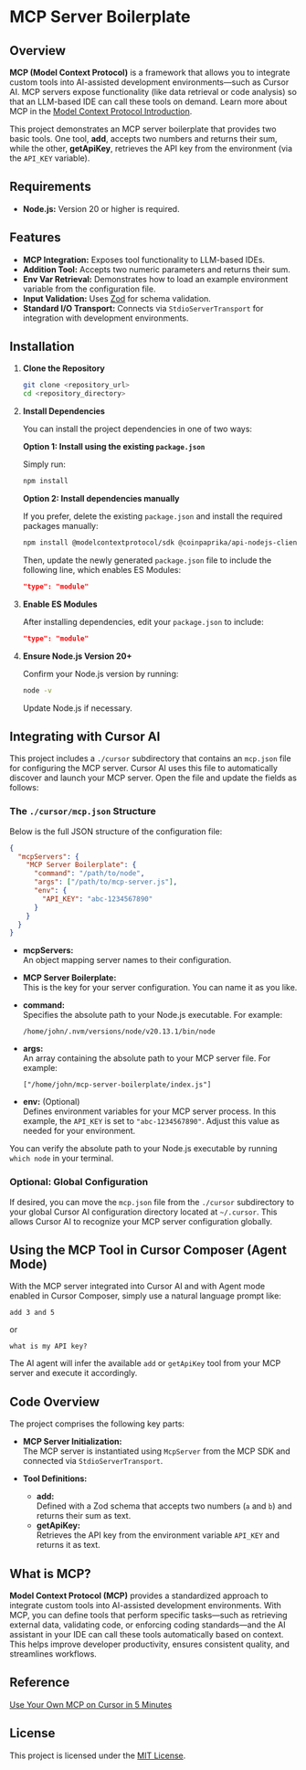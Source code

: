 # MCP Server Boilerplate

## Overview

**MCP (Model Context Protocol)** is a framework that allows you to integrate custom tools into AI-assisted development environments—such as Cursor AI. MCP servers expose functionality (like data retrieval or code analysis) so that an LLM-based IDE can call these tools on demand. Learn more about MCP in the [Model Context Protocol Introduction](https://modelcontextprotocol.io/introduction).

This project demonstrates an MCP server boilerplate that provides two basic tools. One tool, **add**, accepts two numbers and returns their sum, while the other, **getApiKey**, retrieves the API key from the environment (via the `API_KEY` variable).

## Requirements

- **Node.js:** Version 20 or higher is required.

## Features

- **MCP Integration:** Exposes tool functionality to LLM-based IDEs.
- **Addition Tool:** Accepts two numeric parameters and returns their sum.
- **Env Var Retrieval:** Demonstrates how to load an example environment variable from the configuration file.
- **Input Validation:** Uses [Zod](https://github.com/colinhacks/zod) for schema validation.
- **Standard I/O Transport:** Connects via `StdioServerTransport` for integration with development environments.

## Installation

1. **Clone the Repository**

   ```bash
   git clone <repository_url>
   cd <repository_directory>
   ```

2. **Install Dependencies**

   You can install the project dependencies in one of two ways:

   **Option 1: Install using the existing `package.json`**

   Simply run:

   ```bash
   npm install
   ```

   **Option 2: Install dependencies manually**

   If you prefer, delete the existing `package.json` and install the required packages manually:

   ```bash
   npm install @modelcontextprotocol/sdk @coinpaprika/api-nodejs-client zod
   ```

   Then, update the newly generated `package.json` file to include the following line, which enables ES Modules:

   ```json
   "type": "module"
   ```

3. **Enable ES Modules**

   After installing dependencies, edit your `package.json` to include:

   ```json
   "type": "module"
   ```

4. **Ensure Node.js Version 20+**

   Confirm your Node.js version by running:

   ```bash
   node -v
   ```

   Update Node.js if necessary.

## Integrating with Cursor AI

This project includes a `./cursor` subdirectory that contains an `mcp.json` file for configuring the MCP server. Cursor AI uses this file to automatically discover and launch your MCP server. Open the file and update the fields as follows:

### The `./cursor/mcp.json` Structure

Below is the full JSON structure of the configuration file:

```json
{
  "mcpServers": {
    "MCP Server Boilerplate": {
      "command": "/path/to/node",
      "args": ["/path/to/mcp-server.js"],
      "env": {
        "API_KEY": "abc-1234567890"
      }
    }
  }
}
```

- **mcpServers:**  
  An object mapping server names to their configuration.

- **MCP Server Boilerplate:**  
  This is the key for your server configuration. You can name it as you like.

- **command:**  
  Specifies the absolute path to your Node.js executable. For example:

  ```
  /home/john/.nvm/versions/node/v20.13.1/bin/node
  ```

- **args:**  
  An array containing the absolute path to your MCP server file. For example:

  ```
  ["/home/john/mcp-server-boilerplate/index.js"]
  ```

- **env:** (Optional)  
  Defines environment variables for your MCP server process. In this example, the `API_KEY` is set to `"abc-1234567890"`. Adjust this value as needed for your environment.

You can verify the absolute path to your Node.js executable by running `which node` in your terminal.

### Optional: Global Configuration

If desired, you can move the `mcp.json` file from the `./cursor` subdirectory to your global Cursor AI configuration directory located at `~/.cursor`. This allows Cursor AI to recognize your MCP server configuration globally.

## Using the MCP Tool in Cursor Composer (Agent Mode)

With the MCP server integrated into Cursor AI and with Agent mode enabled in Cursor Composer, simply use a natural language prompt like:

```
add 3 and 5
```

or

```
what is my API key?
```

The AI agent will infer the available `add` or `getApiKey` tool from your MCP server and execute it accordingly.

## Code Overview

The project comprises the following key parts:

- **MCP Server Initialization:**  
  The MCP server is instantiated using `McpServer` from the MCP SDK and connected via `StdioServerTransport`.

- **Tool Definitions:**
  - **add:**  
    Defined with a Zod schema that accepts two numbers (`a` and `b`) and returns their sum as text.
  - **getApiKey:**  
    Retrieves the API key from the environment variable `API_KEY` and returns it as text.

## What is MCP?

**Model Context Protocol (MCP)** provides a standardized approach to integrate custom tools into AI-assisted development environments. With MCP, you can define tools that perform specific tasks—such as retrieving external data, validating code, or enforcing coding standards—and the AI assistant in your IDE can call these tools automatically based on context. This helps improve developer productivity, ensures consistent quality, and streamlines workflows.

## Reference

[Use Your Own MCP on Cursor in 5 Minutes](https://dev.to/andyrewlee/use-your-own-mcp-on-cursor-in-5-minutes-1ag4)

## License

This project is licensed under the [MIT License](LICENSE).
